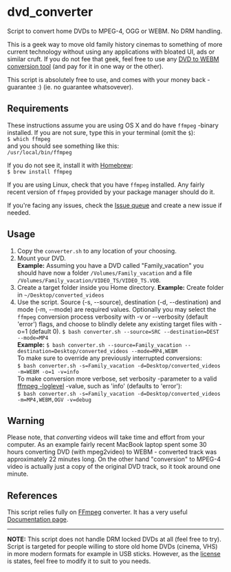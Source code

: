# dvd_converter
Script to convert home DVDs to MPEG-4, OGG or WEBM. No DRM handling. 

This is a geek way to move old family history cinemas to something of more current technology without using any applications with bloated UI, ads or similar cruft. If you do not fee that geek, feel free to use any [DVD to WEBM conversion tool](https://lmgtfy.com/?q=DVD+to+webm+conversion+tool) (and pay for it in one way or the other).

This script is absolutely free to use, and comes with your money back -guarantee :) (ie. no guarantee whatsovever).

## Requirements
These instructions assume you are using OS X and do have ```ffmpeg``` -binary installed. If you are not sure, type this in your terminal (omit the ```$```):  
```$ which ffmpeg```  
and you should see something like this:  
```/usr/local/bin/ffmpeg```

If you do not see it, install it with [Homebrew](https://brew.sh/):  
```$ brew install ffmpeg```

If you are using Linux, check that you have ```ffmpeg``` installed. Any fairly recent version of ```ffmpeg``` provided by your package manager should do it.

If you're facing any issues, check the [Issue queue](https://github.com/rpsu/dvd_converter/issues) and create a new issue if needed.


## Usage

1. Copy the ```converter.sh``` to any location of your choosing.
1. Mount your DVD.  
**Example:** Assuming you have a DVD called "Family_vacation" you should have now a folder ```/Volumes/Family_vacation``` and a file  ```/Volumes/Family_vacation/VIDEO_TS/VIDEO_TS.VOB```.
1. Create a target folder inside you Home directory. 
**Example:** Create folder in ```~/Desktop/converted_videos```
1. Use the script. Source (-s, --source), destination (-d, --destination) and 
mode (-m, --mode) are required values. Optionally you may select the ```ffmpeg```
conversion process verbosity with -v or --verbosity (default 'error') flags,
and choose to blindly delete any existing target files with -o=1 (default  0). 
```$ bash converter.sh --source=SRC --destination=DEST --mode=MP4```  
**Example:** 
```$ bash converter.sh --source=Family_vacation --destination=Desktop/converted_videos --mode=MP4,WEBM```  
To  make sure to override any previously interrupted conversions:  
```$ bash converter.sh -s=Family_vacation -d=Desktop/converted_videos -m=WEBM -o=1 -v=info```  
To make conversion more verbose, set verbosity -parameter to a valid [ffmpeg -loglevel](https://www.ffmpeg.org/ffmpeg.html#Generic-options) -value, such as 'info' (defaults to 'error'):  
```$ bash converter.sh -s=Family_vacation -d=Desktop/converted_videos -m=MP4,WEBM,OGV -v=debug ```  

## Warning

Please note, that *converting* videos will take time and effort from your computer. As an example fairly recent MacBook laptop spent some 30 hours converting DVD (with mpeg2video) to WEBM  - converted track was approximately 22 minutes long. On the other hand "conversion" to MPEG-4 video is actually just a copy of the original DVD track, so it took around one minute.

## References

This script relies fully on [FFmpeg](https://www.ffmpeg.org) converter. It has a very useful [Documentation page](https://www.ffmpeg.org/ffmpeg.html). 

---

**NOTE:** This script does not handle DRM locked DVDs at all (feel free to try). Script is targeted for people willing to store old home DVDs (cinema, VHS) in more modern formats for example in USB sticks. However, as the [license](https://github.com/rpsu/dvd_converter/blob/master/LICENSE) is states, feel free to modify it to suit to you needs. 

